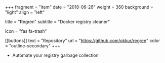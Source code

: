 +++
fragment = "item"
date = "2018-06-26"
weight = 360
background = "light"
align = "left"

title = "Regren"
subtitle = "Docker registry cleaner"

icon = "fas fa-trash"

[[buttons]]
  text = "Repository"
  url = "https://github.com/okkur/regren"
  color = "outline-secondary"
+++

* Automate your registry garbage collection
